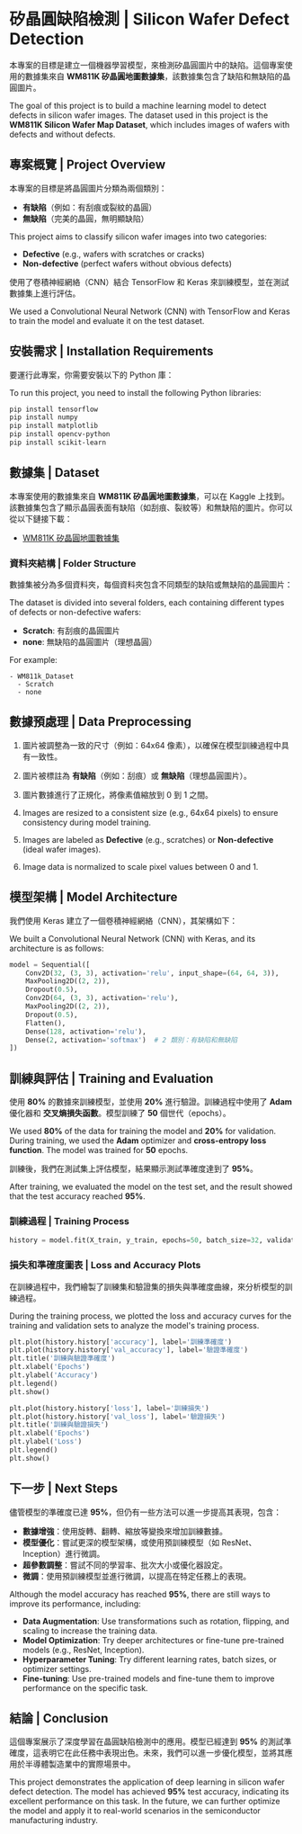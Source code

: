 # 矽晶圓缺陷檢測 | Silicon Wafer Defect Detection

本專案的目標是建立一個機器學習模型，來檢測矽晶圓圖片中的缺陷。這個專案使用的數據集來自 **WM811K 矽晶圓地圖數據集**，該數據集包含了缺陷和無缺陷的晶圓圖片。

The goal of this project is to build a machine learning model to detect defects in silicon wafer images. The dataset used in this project is the **WM811K Silicon Wafer Map Dataset**, which includes images of wafers with defects and without defects.

## 專案概覽 | Project Overview

本專案的目標是將晶圓圖片分類為兩個類別：

- **有缺陷**（例如：有刮痕或裂紋的晶圓）
- **無缺陷**（完美的晶圓，無明顯缺陷）

This project aims to classify silicon wafer images into two categories:
- **Defective** (e.g., wafers with scratches or cracks)
- **Non-defective** (perfect wafers without obvious defects)

使用了卷積神經網絡（CNN）結合 TensorFlow 和 Keras 來訓練模型，並在測試數據集上進行評估。

We used a Convolutional Neural Network (CNN) with TensorFlow and Keras to train the model and evaluate it on the test dataset.

## 安裝需求 | Installation Requirements

要運行此專案，你需要安裝以下的 Python 庫：

To run this project, you need to install the following Python libraries:

```bash
pip install tensorflow
pip install numpy
pip install matplotlib
pip install opencv-python
pip install scikit-learn
```

## 數據集 | Dataset

本專案使用的數據集來自 **WM811K 矽晶圓地圖數據集**，可以在 Kaggle 上找到。該數據集包含了顯示晶圓表面有缺陷（如刮痕、裂紋等）和無缺陷的圖片。你可以從以下鏈接下載：

- [WM811K 矽晶圓地圖數據集](https://www.kaggle.com/datasets/muhammedjunayed/wm811k-silicon-wafer-map-dataset-image)

### 資料夾結構 | Folder Structure

數據集被分為多個資料夾，每個資料夾包含不同類型的缺陷或無缺陷的晶圓圖片：

The dataset is divided into several folders, each containing different types of defects or non-defective wafers:

- **Scratch**: 有刮痕的晶圓圖片
- **none**: 無缺陷的晶圓圖片（理想晶圓）

For example:

```plaintext
- WM811k_Dataset
  - Scratch
  - none
```

## 數據預處理 | Data Preprocessing

1. 圖片被調整為一致的尺寸（例如：64x64 像素），以確保在模型訓練過程中具有一致性。
2. 圖片被標註為 **有缺陷**（例如：刮痕）或 **無缺陷**（理想晶圓圖片）。
3. 圖片數據進行了正規化，將像素值縮放到 0 到 1 之間。

1. Images are resized to a consistent size (e.g., 64x64 pixels) to ensure consistency during model training.
2. Images are labeled as **Defective** (e.g., scratches) or **Non-defective** (ideal wafer images).
3. Image data is normalized to scale pixel values between 0 and 1.

## 模型架構 | Model Architecture

我們使用 Keras 建立了一個卷積神經網絡（CNN），其架構如下：

We built a Convolutional Neural Network (CNN) with Keras, and its architecture is as follows:

```python
model = Sequential([
    Conv2D(32, (3, 3), activation='relu', input_shape=(64, 64, 3)),
    MaxPooling2D((2, 2)),
    Dropout(0.5),
    Conv2D(64, (3, 3), activation='relu'),
    MaxPooling2D((2, 2)),
    Dropout(0.5),
    Flatten(),
    Dense(128, activation='relu'),
    Dense(2, activation='softmax')  # 2 類別：有缺陷和無缺陷
])
```

## 訓練與評估 | Training and Evaluation

使用 **80%** 的數據來訓練模型，並使用 **20%** 進行驗證。訓練過程中使用了 **Adam** 優化器和 **交叉熵損失函數**。模型訓練了 **50** 個世代（epochs）。

We used **80%** of the data for training the model and **20%** for validation. During training, we used the **Adam** optimizer and **cross-entropy loss function**. The model was trained for **50** epochs.

訓練後，我們在測試集上評估模型，結果顯示測試準確度達到了 **95%**。

After training, we evaluated the model on the test set, and the result showed that the test accuracy reached **95%**.

### 訓練過程 | Training Process

```python
history = model.fit(X_train, y_train, epochs=50, batch_size=32, validation_data=(X_test, y_test))
```

### 損失和準確度圖表 | Loss and Accuracy Plots

在訓練過程中，我們繪製了訓練集和驗證集的損失與準確度曲線，來分析模型的訓練過程。

During the training process, we plotted the loss and accuracy curves for the training and validation sets to analyze the model's training process.

```python
plt.plot(history.history['accuracy'], label='訓練準確度')
plt.plot(history.history['val_accuracy'], label='驗證準確度')
plt.title('訓練與驗證準確度')
plt.xlabel('Epochs')
plt.ylabel('Accuracy')
plt.legend()
plt.show()

plt.plot(history.history['loss'], label='訓練損失')
plt.plot(history.history['val_loss'], label='驗證損失')
plt.title('訓練與驗證損失')
plt.xlabel('Epochs')
plt.ylabel('Loss')
plt.legend()
plt.show()
```

## 下一步 | Next Steps

儘管模型的準確度已達 **95%**，但仍有一些方法可以進一步提高其表現，包含：

- **數據增強**：使用旋轉、翻轉、縮放等變換來增加訓練數據。
- **模型優化**：嘗試更深的模型架構，或使用預訓練模型（如 ResNet、Inception）進行微調。
- **超參數調整**：嘗試不同的學習率、批次大小或優化器設定。
- **微調**：使用預訓練模型並進行微調，以提高在特定任務上的表現。

Although the model accuracy has reached **95%**, there are still ways to improve its performance, including:
- **Data Augmentation**: Use transformations such as rotation, flipping, and scaling to increase the training data.
- **Model Optimization**: Try deeper architectures or fine-tune pre-trained models (e.g., ResNet, Inception).
- **Hyperparameter Tuning**: Try different learning rates, batch sizes, or optimizer settings.
- **Fine-tuning**: Use pre-trained models and fine-tune them to improve performance on the specific task.

## 結論 | Conclusion

這個專案展示了深度學習在晶圓缺陷檢測中的應用。模型已經達到 **95%** 的測試準確度，這表明它在此任務中表現出色。未來，我們可以進一步優化模型，並將其應用於半導體製造業中的實際場景中。

This project demonstrates the application of deep learning in silicon wafer defect detection. The model has achieved **95%** test accuracy, indicating its excellent performance on this task. In the future, we can further optimize the model and apply it to real-world scenarios in the semiconductor manufacturing industry.
